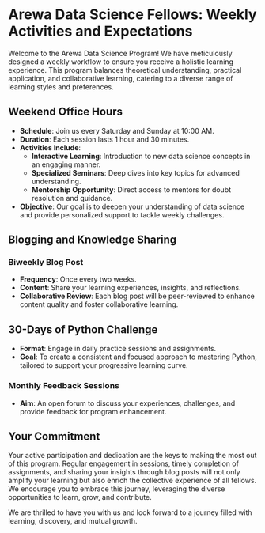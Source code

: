 # Arewa Data Science Fellows: Weekly Activities and Expectations

Welcome to the Arewa Data Science Program! We have meticulously designed a weekly workflow to ensure you receive a holistic learning experience. This program balances theoretical understanding, practical application, and collaborative learning, catering to a diverse range of learning styles and preferences.

## Weekend Office Hours

- **Schedule**: Join us every Saturday and Sunday at 10:00 AM.
- **Duration**: Each session lasts 1 hour and 30 minutes.
- **Activities Include**:
  - **Interactive Learning**: Introduction to new data science concepts in an engaging manner.
  - **Specialized Seminars**: Deep dives into key topics for advanced understanding.
  - **Mentorship Opportunity**: Direct access to mentors for doubt resolution and guidance.
- **Objective**: Our goal is to deepen your understanding of data science and provide personalized support to tackle weekly challenges.

## Blogging and Knowledge Sharing

### Biweekly Blog Post
- **Frequency**: Once every two weeks.
- **Content**: Share your learning experiences, insights, and reflections.
- **Collaborative Review**: Each blog post will be peer-reviewed to enhance content quality and foster collaborative learning.

## 30-Days of Python Challenge

- **Format**: Engage in daily practice sessions and assignments.
- **Goal**: To create a consistent and focused approach to mastering Python, tailored to support your progressive learning curve.

### Monthly Feedback Sessions
- **Aim**: An open forum to discuss your experiences, challenges, and provide feedback for program enhancement.

## Your Commitment

Your active participation and dedication are the keys to making the most out of this program. Regular engagement in sessions, timely completion of assignments, and sharing your insights through blog posts will not only amplify your learning but also enrich the collective experience of all fellows. We encourage you to embrace this journey, leveraging the diverse opportunities to learn, grow, and contribute.

We are thrilled to have you with us and look forward to a journey filled with learning, discovery, and mutual growth.


